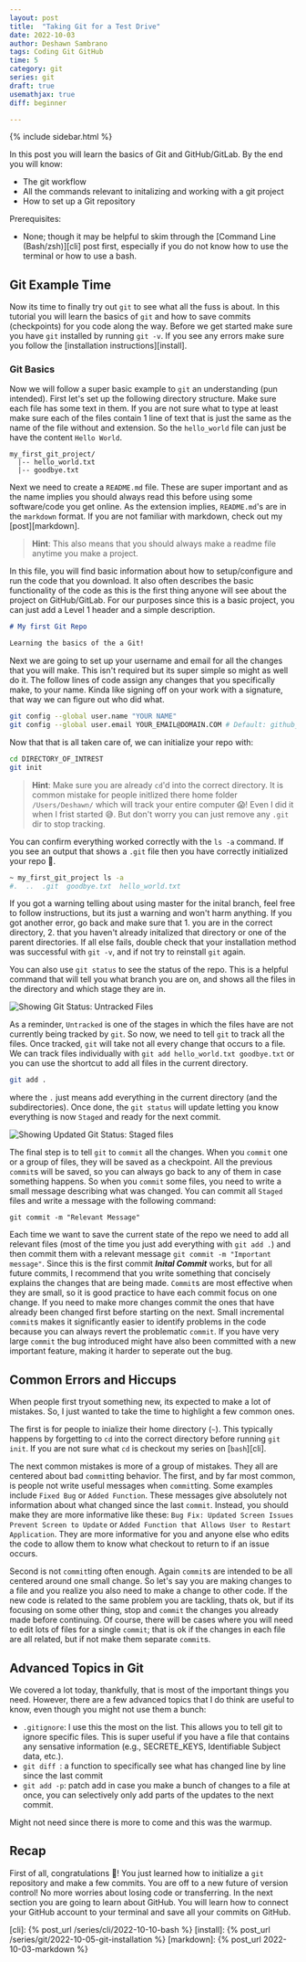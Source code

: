 ```yaml
---
layout: post
title:  "Taking Git for a Test Drive"
date: 2022-10-03
author: Deshawn Sambrano
tags: Coding Git GitHub
time: 5
category: git
series: git
draft: true
usemathjax: true
diff: beginner

---
```


{% include sidebar.html %}

<section class="takeaways">

In this post you will learn the basics of Git and GitHub/GitLab. By the end you will know: 
- The git workflow
- All the commands relevant to initalizing and working with a git project
- How to set up a Git repository

Prerequisites:
- None; though it may be helpful to skim through the [Command Line (Bash/zsh)][cli] post first, especially if you do not know how to use the terminal or how to use a bash. 

</section>


## Git Example Time

<!-- excerpt-start -->

Now its time to finally try out `git` to see what all the fuss is about. In this tutorial you will learn the basics of `git` and how to save commits (checkpoints) for you code along the way. Before we get started make sure you have `git` installed by running `git -v`.
If you see any errors make sure you follow the [installation instructions][install].

<!-- excerpt-end -->

### Git Basics

Now we will follow a super basic example to `git`  an understanding (pun intended).
First let's set up the following directory structure.
Make sure each file has some text in them. 
If you are not sure what to type at least make sure each of the files contain 1 line of text that is just the same as the name of the file without and extension. 
So the `hello_world` file can just be have the content `Hello World`. 

```
my_first_git_project/
  |-- hello_world.txt
  |-- goodbye.txt
```

Next we need to create a `README.md` file.
These are super important and as the name implies you should always read this before using some software/code you get online.
As the extension implies, `README.md`'s are in the `markdown` format.
If you are not familiar with markdown, check out my [post][markdown].

>**Hint**: This also means that you should always make a readme file anytime you make a project. 

In this file, you will find basic information about how to setup/configure and run the code that you download. 
It also often describes the basic functionality of the code as this is the first thing anyone will see about the project on GitHub/GitLab. 
For our purposes since this is a basic project, you can just add a Level 1 header and a simple description.

```md
# My first Git Repo

Learning the basics of the a Git!
```

Next we are going to set up your username and email for all the changes that you will make. 
This isn't required but its super simple so might as well do it.
The follow lines of code assign any changes that you specifically make, to your name. 
Kinda like signing off on your work with a signature, that way we can figure out who did what.

```bash
git config --global user.name "YOUR NAME"
git config --global user.email YOUR_EMAIL@DOMAIN.COM # Default: github_username@users.noreply.github.com
```

Now that that is all taken care of, we can initialize your repo with:

```bash
cd DIRECTORY_OF_INTREST
git init
```

>**Hint**: Make sure you are already `cd`'d into the correct directory. 
It is common mistake for people initlized there home folder `/Users/Deshawn/` which will track your entire computer 😱! 
Even I did it when I frist started 😅. But don't worry you can just remove any `.git` dir to stop tracking. 

You can confirm everything worked correctly with the `ls -a` command. 
If you see an output that shows a `.git` file then you have correctly initialized your repo 🎉.

```bash
~ my_first_git_project ls -a
#.  ..  .git  goodbye.txt  hello_world.txt

```

If you got a warning telling about using master for the inital branch, feel free to follow instructions, but its just a warning and won't harm anything. If you got another error, go back and make sure that 1. you are in the correct directory, 2. that you haven't already initalized that directory or one of the parent directories.
If all else fails, double check that your installation method was successful with `git -v`, and if not try to reinstall `git` again.

You can also use `git status` to see the status of the repo. 
This is a helpful command that will tell you what branch you are on, and shows all the files in the directory and which stage they are in. 

![Showing Git Status: Untracked Files](/assets/imgs/git_status_untracked.png)

As a reminder, `Untracked` is one of the stages in which the files have are not currently being tracked by `git`.
So now, we need to tell `git` to track all the files.
Once tracked, `git` will take not all every change that occurs to a file.
We can track files individually with `git add hello_world.txt goodbye.txt` or you can use the shortcut to add all files in the current directory.

```bash
git add .
```

where the `.` just means add everything in the current directory (and the subdirectories).
Once done, the `git status` will update letting you know everything is now `Staged` and ready for the next commit.

![ Showing Updated Git Status: Staged files ](/assets/imgs/git_status_new.png)

The final step is to tell `git` to `commit` all the changes.
When you `commit` one or a group of files, they will be saved as a checkpoint.
All the previous `commit`s will be saved, so you can always go back to any of them in case something happens.
So when you `commit` some files, you need to write a small message describing what was changed.
You can commit all `Staged` files and write a message with the following command:

```
git commit -m "Relevant Message"
```
Each time we want to save the current state of the repo we need to add all relevant files (most of the time you just add everything with `git add .`) and then commit them with a relevant message `git commit -m "Important message"`.
Since this is the first commit ***Inital Commit*** works, but for all future commits, I recommend that you write something that concisely explains the changes that are being made.
`Commit`s are most effective when they are small, so it is good practice to have each commit focus on one change.
If you need to make more changes commit the ones that have already been changed first before starting on the next.
Small incremental `commit`s makes it significantly easier to identify problems in the code because you can always revert the problematic `commit`.
If you have very large `commit` the bug introduced might have also been committed with a new important feature, making it harder to seperate out the bug.


## Common Errors and Hiccups

When people first tryout something new, its expected to make a lot of mistakes.
So, I just wanted to take the time to highlight a few common ones.

The first is for people to inialize their home directory (`~`).
This typically happens by forgetting to `cd` into the correct directory before running `git init`.
If you are not sure what `cd` is checkout my series on [`bash`][cli].

The next common mistakes is more of a group of mistakes.
They all are centered about bad `commit`ting behavior.
The first, and by far most common, is people not write useful messages when `commit`ting.
Some examples include `Fixed Bug` or `Added Function`.
These messages give absolutely not information about what changed since the last `commit`.
Instead, you should make they are more informative like these: `Bug Fix: Updated Screen Issues Prevent Screen to Update` or `Added Function that Allows User to Restart Application`.
They are more informative for you and anyone else who edits the code to allow them to know what checkout to return to if an issue occurs.

Second is not `commit`ting often enough.
Again `commit`s are intended to be all centered around one small change.
So let's say you are making changes to a file and you realize you also need to make a change to other code.
If the new code is related to the same problem you are tackling, thats ok, but if its focusing on some other thing, stop and `commit` the changes you already made before continuing.
Of course, there will be cases where you will need to edit lots of files for a single `commit`; that is ok if the changes in each file are all related, but if not make them separate `commit`s.


## Advanced Topics in Git

We covered a lot today, thankfully, that is most of the important things you need. 
However, there are a few advanced topics that I do think are useful to know, even though you might not use them a bunch:
- `.gitignore`: I use this the most on the list. This allows you to tell git to ignore specific files. This is super useful if you have a file that contains any sensative information (e.g., SECRETE_KEYS, Identifiable Subject data, etc.). 
- `git diff `: a function to specifically see what has changed line by line since the last commit
- `git add -p`: patch add in case you make a bunch of changes to a file at once, you can selectively only add parts of the updates to the next commit.

Might not need since there is more to come and this was the warmup.


## Recap

First of all, congratulations 🎉!
You just learned how to initialize a `git` repository and make a few commits.
You are off to a new future of version control!
No more worries about losing code or transferring.
In the next section you are going to learn about GitHub.
You will learn how to connect your GitHub account to your terminal and save all your commits on GitHub.

<!-- Need to either have a nice summary can be after the next to sections, or provide a touch more say, adding like two or three commits and showing them how to got back to check old ones -->

<!-- ## Homework
Something about setting up a repo and 

## Additional Resources:

[fireshipio](https://youtu.be/HkdAHXoRtos "Fireshipio: Git and Github")
-->



[cli]: {% post_url /series/cli/2022-10-10-bash %}
[install]: {% post_url /series/git/2022-10-05-git-installation %}
[markdown]: {% post_url 2022-10-03-markdown %}
